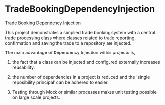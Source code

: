 # TradeBookingDependencyInjection
Trade Booking Dependency Injection

This project demonstrates a simplied trade booking system with a central trade processing class where classes 
related to trade reporting, confirmation and saving the trade to a repository are injected.

The main advantage of Dependency Injection within projects is,

1) the fact that a class can be injected and configured externally increases reusability.

2) the number of dependencies in a project is reduced and the 'single reposibility principal' can be adhered to easier.

3) Testing through Mock or similar processes makes unit testing possible on large scale projects.

